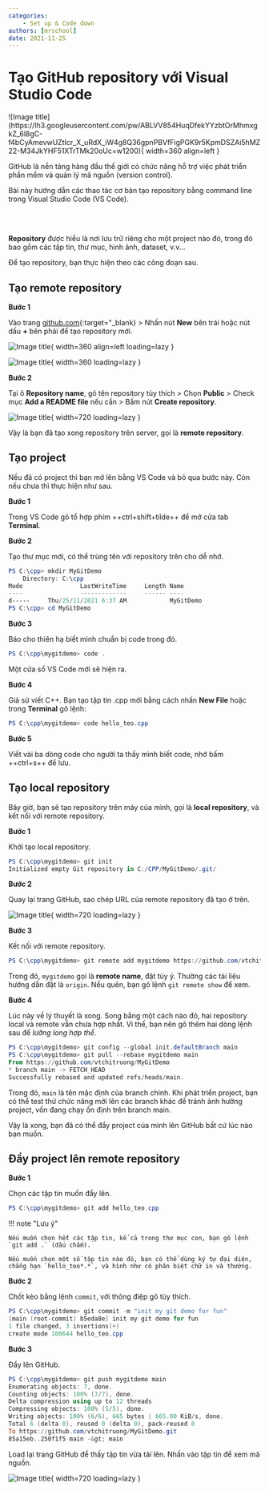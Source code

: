 ```yaml
---
categories:
    - Set up & Code down
authors: [mrschool]
date: 2021-11-25
---
```


# Tạo GitHub repository với Visual Studio Code

<div class="result" markdown>
![Image title](https://lh3.googleusercontent.com/pw/ABLVV854HuqDfekYYzbtOrMhmxgkZ_6l8gC-f4bCyAmevwUZtIcr_X_uRdX_iW4g8Q36gpnPBVfFigPGK9r5KpmDSZAi5hMZ22-M34JkYHF51XTrTMk20oUc=w1200){ width=360 align=left }

GitHub là nền tảng hàng đầu thế giới có chức năng hỗ trợ việc phát triển phần mềm và quản lý mã nguồn (version control).

Bài này hướng dẫn các thao tác cơ bản tạo repository bằng command line trong Visual Studio Code (VS Code).
</div>

<br>

<!-- more -->

<br>

**Repository** được hiểu là nơi lưu trữ riêng cho một project nào đó, trong đó bao gồm các tập tin, thư mục, hình ảnh, dataset, v.v...

Để tạo repository, bạn thực hiện theo các công đoạn sau.

## Tạo remote repository

**Bước 1**

Vào trang [github.com](https://github.com/){:target="_blank} > Nhấn nút **New** bên trái hoặc nút dấu **+** bên phải để tạo repository mới.

![Image title](https://lh3.googleusercontent.com/ABTjXWF4NzfQ20Ytwkvc3eoOkhUF_QJtbzilmzphqvBKij4HtM1MY_v_f6SkgN4uOVwCd7Jv0fKLDgd2HvNCB61wJOJ7HkhQd1Qy5Sc3LJPkUfDmLhXcDqlpONTzaYG1a3uwUkynzZU=w1200){ width=360 align=left loading=lazy }

![Image title](https://lh3.googleusercontent.com/5IVjAgD6Bm80uv_CqdNloOOmxI9HOJDyB8RgBhS9F_SjzQ7OB4NfHVS9in35WOI468VcAcgw6UDr_VUu3AyBYRu0zP6H0tz-fkhYb2ohpCw92SYPZaUCGvpPEfw-Bf2ezJvwMSMjHHM=w1200){ width=360 loading=lazy }

**Bước 2**

Tại ô **Repository name**, gõ tên repository tùy thích > Chọn **Public** > Check mục **Add a README file** nếu cần >  Bấm nút **Create repository**.

![Image title](https://lh3.googleusercontent.com/oWbaquzflFPA5YSZaSzTUy54Ib2Pilkjg7DGiN-OEardddSao2MVFN_wwzvZ9f-AfveFKKkXkpYOuGDXSBAc3OZJnkgGxp7_dczLTiT6ln5U7pgt-GMxhxk5TeGW7XJ8u-MNQOOqUFg=w1200){ width=720 loading=lazy }

Vậy là bạn đã tạo xong repository trên server, gọi là **remote repository**.

## Tạo project

Nếu đã có project thì bạn mở lên bằng VS Code và bỏ qua bước này. Còn nếu chưa thì thực hiện như sau.

**Bước 1**

Trong VS Code gõ tổ hợp phím ++ctrl+shift+tilde++ để mở cửa tab **Terminal**.

**Bước 2**

Tạo thư mục mới, có thể trùng tên với repository trên cho dễ nhớ.

``` ps1
PS C:\cpp> mkdir MyGitDemo
    Directory: C:\cpp
Mode                LastWriteTime     Length Name
----                -------------     ------ ----
d-----     Thu/25/11/2021 6:37 AM            MyGitDemo
PS C:\cpp> cd MyGitDemo
```

**Bước 3**

Báo cho thiên hạ biết mình chuẩn bị code trong đó.

``` ps1
PS C:\cpp\mygitdemo> code .
```

Một cửa sổ VS Code mới sẽ hiện ra.

**Bước 4**

Giả sử viết C++. Bạn tạo tập tin .cpp mới bằng cách nhấn **New File** hoặc trong **Terminal** gõ lệnh:

``` ps1
PS C:\cpp\mygitdemo> code hello_teo.cpp
```

**Bước 5**

Viết vài ba dòng code cho người ta thấy mình biết code, nhớ bấm ++ctrl+s++ để lưu.

## Tạo local repository

Bây giờ, bạn sẽ tạo repository trên máy của mình, gọi là **local repository**, và kết nối với remote repository.

**Bước 1**

Khởi tạo local repository.

``` ps1
PS C:\cpp\mygitdemo> git init
Initialized empty Git repository in C:/CPP/MyGitDemo/.git/
```

**Bước 2**

Quay lại trang GitHub, sao chép URL của remote repository đã tạo ở trên.

![Image title](https://lh3.googleusercontent.com/mbJibu1dxSfuZ-2q4YYcRKoVexrlSIvmjXPSFXgVtdJEmSGswS7CpJvRriMnJM2nlLzcrCOnto5_m-y4WSpZB6xs8pROywS_tjYsBv4HAirQfhR8u7_1osmLmVKM0X_WKwYSOcZkuwE=w1200){ width=720 loading=lazy }

**Bước 3**

Kết nối với remote repository.

``` ps1
PS C:\cpp\mygitdemo> git remote add mygitdemo https://github.com/vtchitruong/MyGitDemo.git
```

Trong đó, `mygitdemo` gọi là **remote name**, đặt tùy ý. Thường các tài liệu hướng dẫn đặt là `origin`. Nếu quên, bạn gõ lệnh `git remote show` để xem.

**Bước 4**

Lúc này về lý thuyết là xong. Song bằng một cách nào đó, hai repository local và remote vẫn chưa hợp nhất. Vì thế, bạn nên gõ thêm hai dòng lệnh sau để *lưỡng long hợp thể*.

``` ps1
PS C:\cpp\mygitdemo> git config --global init.defaultBranch main
PS C:\cpp\mygitdemo> git pull --rebase mygitdemo main
From https://github.com/vtchitruong/MyGitDemo
* branch main -> FETCH_HEAD
Successfully rebased and updated refs/heads/main.
```

Trong đó, `main` là tên mặc định của branch chính. Khi phát triển project, bạn có thể test thử chức năng mới lên các branch khác để tránh ảnh hưởng project, vốn đang chạy ổn định trên branch main.

Vậy là xong, bạn đã có thể đẩy project của mình lên GitHub bất cứ lúc nào bạn muốn.

## Đẩy project lên remote repository

**Bước 1**

Chọn các tập tin muốn đẩy lên.

``` ps1
PS C:\cpp\mygitdemo> git add hello_teo.cpp
```

!!! note "Lưu ý"

    Nếu muốn chọn hết các tập tin, kể cả trong thư mục con, bạn gõ lệnh `git add .` (dấu chấm).

    Nếu muốn chọn một số tập tin nào đó, bạn có thể dùng ký tự đại diện, chẳng hạn `hello_teo*.*`, và hình như có phân biệt chữ in và thường.

**Bước 2**

Chốt kèo bằng lệnh `commit`, với thông điệp gõ tùy thích.

``` ps1
PS C:\cpp\mygitdemo> git commit -m "init my git demo for fun"
[main (root-commit) b5eda8e] init my git demo for fun
1 file changed, 3 insertions(+)
create mode 100644 hello_teo.cpp
```

**Bước 3**

Đẩy lên GitHub.

``` ps1
PS C:\cpp\mygitdemo> git push mygitdemo main
Enumerating objects: 7, done.
Counting objects: 100% (7/7), done.
Delta compression using up to 12 threads
Compressing objects: 100% (5/5), done.
Writing objects: 100% (6/6), 665 bytes | 665.00 KiB/s, done.
Total 6 (delta 0), reused 0 (delta 0), pack-reused 0
To https://github.com/vtchitruong/MyGitDemo.git
85a15eb..250f1f5 main -&gt; main
```

Load lại trang GitHub để thấy tập tin vừa tải lên. Nhấn vào tập tin để xem mã nguồn.

![Image title](https://lh3.googleusercontent.com/2ZDEVDr3JSBVK-XIviQ_gj2iod_g2uTtRfMPcXIjmKegTsTiCZgTYm6-R4KEgc1O0FGUU1DLJ-dbHsLmqz7Jr_qHmfaBxdRFN1C0migM2Ph-IOsooWsxNLSR7Ep_CnGb8Iz3hLJUuoo=w1200){ width=720 loading=lazy }